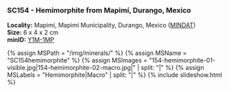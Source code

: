 
### <a name="SC154"></a> SC154 - Hemimorphite from Mapimí, Durango, Mexico

**Locality:** Mapimí, Mapimí Municipality, Durango, Mexico ([MINDAT](https://www.mindat.org/loc-22316.html))  
**Size:** 6 x 4 x 2 cm  
**minID:** [Y1M-1MP](https://www.mindat.org/Y1M-1MP)

{% assign MSPath = "/img/minerals/" %}
{% assign MSName = "SC154hemimorphite" %}
{% assign MSImages = "154-hemimorphite-01-visible.jpg|154-hemimorphite-02-macro.jpg|" | split: "|" %}
{% assign MSLabels = "Hemimorphite|Macro" | split: "|" %}
{% include slideshow.html %}

